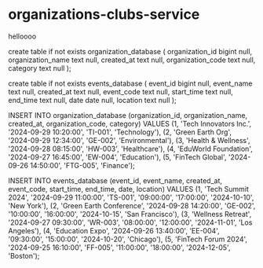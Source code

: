 # organizations-clubs-service

helloooo



create table if not exists organization_database
(
    organization_id     bigint null,
    organization_name   text   null,
    created_at          text   null,
    organization_code   text   null,
    category            text   null
);

create table if not exists events_database
(
    event_id     bigint null,
    event_name   text   null,
    created_at   text   null,
    event_code   text   null,
    start_time   text   null,
    end_time     text   null,
    date         date   null,
    location     text   null
);

INSERT INTO organization_database (organization_id, organization_name, created_at, organization_code, category)
VALUES
(1, 'Tech Innovators Inc.', '2024-09-29 10:20:00', 'TI-001', 'Technology'),
(2, 'Green Earth Org', '2024-09-29 12:34:00', 'GE-002', 'Environmental'),
(3, 'Health & Wellness', '2024-09-28 08:15:00', 'HW-003', 'Healthcare'),
(4, 'EduWorld Foundation', '2024-09-27 16:45:00', 'EW-004', 'Education'),
(5, 'FinTech Global', '2024-09-26 14:50:00', 'FTG-005', 'Finance');

INSERT INTO events_database (event_id, event_name, created_at, event_code, start_time, end_time, date, location)
VALUES
(1, 'Tech Summit 2024', '2024-09-29 11:00:00', 'TS-001', '09:00:00', '17:00:00', '2024-10-10', 'New York'),
(2, 'Green Earth Conference', '2024-09-28 14:20:00', 'GE-002', '10:00:00', '16:00:00', '2024-10-15', 'San Francisco'),
(3, 'Wellness Retreat', '2024-09-27 09:30:00', 'WR-003', '08:00:00', '12:00:00', '2024-11-01', 'Los Angeles'),
(4, 'Education Expo', '2024-09-26 13:40:00', 'EE-004', '09:30:00', '15:00:00', '2024-10-20', 'Chicago'),
(5, 'FinTech Forum 2024', '2024-09-25 16:10:00', 'FF-005', '11:00:00', '18:00:00', '2024-12-05', 'Boston');
